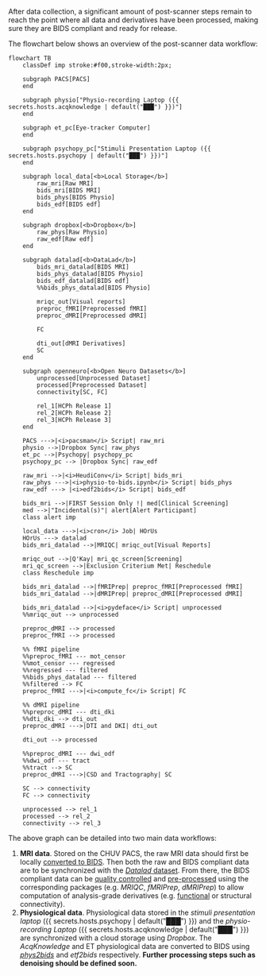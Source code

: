 After data collection, a significant amount of post-scanner steps remain to reach the point where all data and derivatives have been processed, making sure they are BIDS compliant and ready for release.

The flowchart below shows an overview of the post-scanner data workflow:

``` mermaid
flowchart TB
    classDef imp stroke:#f00,stroke-width:2px;

    subgraph PACS[PACS]
    end

    subgraph physio["Physio-recording Laptop ({{ secrets.hosts.acqknowledge | default("███") }})"]
    end

    subgraph et_pc[Eye-tracker Computer]
    end

    subgraph psychopy_pc["Stimuli Presentation Laptop ({{ secrets.hosts.psychopy | default("███") }})"]
    end

    subgraph local_data[<b>Local Storage</b>]
        raw_mri[Raw MRI]
        bids_mri[BIDS MRI]
        bids_phys[BIDS Physio]
        bids_edf[BIDS edf]
    end

    subgraph dropbox[<b>Dropbox</b>]
        raw_phys[Raw Physio]
        raw_edf[Raw edf]
    end
    
    subgraph datalad[<b>DataLad</b>]
        bids_mri_datalad[BIDS MRI]
        bids_phys_datalad[BIDS Physio]
        bids_edf_datalad[BIDS edf]
        %%bids_phys_datalad[BIDS Physio]

        mriqc_out[Visual reports]
        preproc_fMRI[Preprocessed fMRI]
        preproc_dMRI[Preprocessed dMRI]

        FC

        dti_out[dMRI Derivatives]
        SC
    end
    
    subgraph openneuro[<b>Open Neuro Datasets</b>]
        unprocessed[Unprocessed Dataset]
        processed[Preprocessed Dataset]
        connectivity[SC, FC]

        rel_1[HCPh Release 1]
        rel_2[HCPh Release 2]
        rel_3[HCPh Release 3]
    end

    PACS --->|<i>pacsman</i> Script| raw_mri
    physio -->|Dropbox Sync| raw_phys
    et_pc -->|Psychopy| psychopy_pc
    psychopy_pc --> |Dropbox Sync| raw_edf
    
    raw_mri -->|<i>HeudiConv</i> Script| bids_mri
    raw_phys --->|<i>physio-to-bids.ipynb</i> Script| bids_phys
    raw_edf ---> |<i>edf2bids</i> Script| bids_edf

    bids_mri -->|FIRST Session Only !| med[Clinical Screening]
    med -->|"Incidental(s)"| alert[Alert Participant]
    class alert imp

    local_data --->|<i>cron</i> Job| HOrUs
    HOrUs ---> datalad
    bids_mri_datalad -->|MRIQC| mriqc_out[Visual Reports]

    mriqc_out -->|Q'Kay| mri_qc_screen[Screening]
    mri_qc_screen -->|Exclusion Criterium Met| Reschedule
    class Reschedule imp

    bids_mri_datalad -->|fMRIPrep| preproc_fMRI[Preprocessed fMRI]
    bids_mri_datalad -->|dMRIPrep| preproc_dMRI[Preprocessed dMRI]
    
    bids_mri_datalad -->|<i>pydeface</i> Script| unprocessed
    %%mriqc_out --> unprocessed

    preproc_dMRI --> processed
    preproc_fMRI --> processed

    %% fMRI pipeline
    %%preproc_fMRI --- mot_censor
    %%mot_censor --- regressed
    %%regressed --- filtered
    %%bids_phys_datalad --- filtered
    %%filtered --> FC
    preproc_fMRI --->|<i>compute_fc</i> Script| FC

    %% dMRI pipeline
    %%preproc_dMRI --- dti_dki
    %%dti_dki --> dti_out
    preproc_dMRI --->|DTI and DKI| dti_out

    dti_out --> processed

    %%preproc_dMRI --- dwi_odf
    %%dwi_odf --- tract
    %%tract --> SC
    preproc_dMRI --->|CSD and Tractography| SC

    SC --> connectivity
    FC --> connectivity

    unprocessed --> rel_1
    processed --> rel_2
    connectivity --> rel_3
```

The above graph can be detailed into two main data workflows:

1. **MRI data**.
    Stored on the CHUV PACS, the raw MRI data should first be locally [converted to BIDS](post-session.md/#convert-imaging-data-to-bids-with-heudiconv). Then both the raw and BIDS compliant data are to be synchronized with the [*Datalad* dataset](preliminary.md/#adding-data-or-metadata). From there, the BIDS compliant data can be [quality controlled](./mriqc.md) and [pre-processed](../processing/preprocessing.md) using the corresponding packages (e.g. *MRIQC*, *fMRIPrep*, *dMRIPrep*) to allow computation of analysis-grade derivatives (e.g. [functional](../processing/functional-connectivity.md) or structural connectivity).
2. **Physiological data**.
    Physiological data stored in the *stimuli presentation laptop* ({{ secrets.hosts.psychopy | default("███") }}) and the *physio-recording Laptop* ({{ secrets.hosts.acqknowledge | default("███") }}) are synchronized with a cloud storage using *Dropbox*. The *AcqKnowledge* and ET physiological data are converted to BIDS using [*phys2bids*](physio-to-bids.ipynb) and *etf2bids* respectively. **Further processing steps such as denoising should be defined soon.**